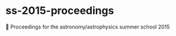 # ss-2015-proceedings
:page_facing_up: Proceedings for the astronomy/astrophysics summer school 2015
